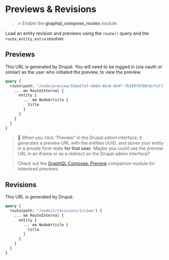 # Previews & Revisions

> :fire: Enable the **graphql_compose_routes** module.

Load an entity revision and previews using the `route()` query and the `route_entity_extra` resolver.

## Previews

This URL is generated by Drupal. You will need to be logged in (via oauth or similar) as the user who initiated the preview, to view the preview.

```graphql
query {
  route(path: "/node/preview/316a57af-eb8d-4bc6-8347-7b35970780c8/full") {
    ... on RouteInternal {
      entity {
        ... on NodeArticle {
          title
        }
      }
    }
  }
}
```

> :thinking: When you click "Preview" in the Drupal admin interface, it generates a preview URL with the entities UUID, and stores your entity in a private form state **for that user**. Maybe you could use the preview URL in an iframe or as a redirect on the Drupal admin interface?

> Check out the [GraphQL Compose: Preview](https://www.drupal.org/project/graphql_compose_preview) companion module for tokenised previews.

## Revisions

This URL is generated by Drupal.

```graphql
query {
  route(path: "/node/2/revisions/2/view") {
    ... on RouteInternal {
      entity {
        ... on NodeArticle {
          title
        }
      }
    }
  }
}
```
